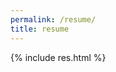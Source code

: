```yaml
---
permalink: /resume/
title: resume
---
```

{% include res.html %}
<!--

Here you add comments for yourself.
I like to have a list of stuff I'm focusing on.
For instance:
- taget an agile environment (no waterfall)
- developer OR team lead
- no front-end only roles (CSS & JavaScript) 


#### Contacts
- tabassum.sarah@gmail.com
- Blog: http://sarahtabassum.com
- Twitter: @s_tabassum
- Github: tabassumsarah

<br/>

I'm a software developer, currently residing in sydney, austrlia. Mostly worked with Java platform. I'm passionate about learning technologies on my spare time and coding.My experience of java is varied: from j2ee to standalone java based applcatipns, from various projects that I have been involved in several companies.

I enjoy writing what I learnt over the time.


<h1> Professional Experience </h1>

**Currently working as a Java Developer** at <a href="http://www.booktopia.com.au/" target="blank">Booktopia Ltd.</a>
<br/>
<sub>Spring, Hibernate, JPA, ElasticPath, JSF, Velocity, PrimeFace,ElasticPath, Java 7</sub>

•   Enhancing the system to meet new requirements.<br/>
•   Extensive re-factoring to support legacy code and bug fixing.<br/>
•   Research to identify the suitable technologies to use in the project.<br/>
•   Develop test cases for the product. (Junit & Mockito, Spock, End to Ends, Integration).<br/>
•   New functionality design, implement<br/>


**Worked as a Grails Developer** at <a href="http://www.siteminder.com/" target="blank">SiteMinder</a> **from Jan/2014 - Jan/2016**
<br/>
<sub>Java, Groovy, Grails, hibernate, spring MVC, JavaScript, angular JS, REST/SOAP/POX web service</sub>
<br/>

**Projects: Integrate new OTA's API.**<br/>
Projects include Priceine.com, Rakuten, TripAdvisor (Meta Channel), cTrip) etc.
<br/>


•   All of these projects have their own requirements as per the OTA <br/>standards. Integrate their API with the channel manager.<br/>
•   Implementation of code in a timely manner.<br/>
•   Implement UI enhancement for the customer front end for OTA's. <br/>
•   Implement new features/enhancements.<br/>
•   Writing tests both unit/Integration/end to ends<br/>
•   Develop test cases. (Junit, EasyMock).<br/>
•   Pairing with business analyst, breaking down tasks.<br/>
•   Perform tech analysis and write tech tasks for defects/change requests.<br/>
•   Releasing verified code to production. <br/>
•   Production verification after deploying. <br/>


**Worked as a Software Developer** at <a href="http://www.escenic.com/" target="blank">Escenic asia</a> **from Jan/2014 - Jan/2016**<br/>
<sub>Java,struts1 MVC, JavaScript, Ajax</sub>
</br>

**Projects: Escenic Content Engine, inpage editing**<br/>

•   Implement new features on various plug-in modules.<br/>
•   Extensive cross browser testing.<br/>
•   Undertaking analysis, creating technical documents, code development.<br/>
•   Developed test harness for unit and integration testing.<br/>
•   Implemented client side GUI centric model.<br/>


<h1> Hackathons</h1>

**As a participant**: </br>
•   FashHack at Sydney 2015.Secured place in top five among 30 teams.<br/>
•   SheHacks 2016<br/>
•   Imagine cup 2010<br/>

**As one of the organizers**: </br>
•   NASA Space App Challenge 2016

<h1> Awards</h1>

Microsoft Imagine Cup, 2011 - National Software Development Contest 
- 2nd Runner Up Microsoft May 2011

Microsoft Imagine Cup, 2010 - Next Generation Web Category 
- Semi Finalist Microsoft May 2010
-->
